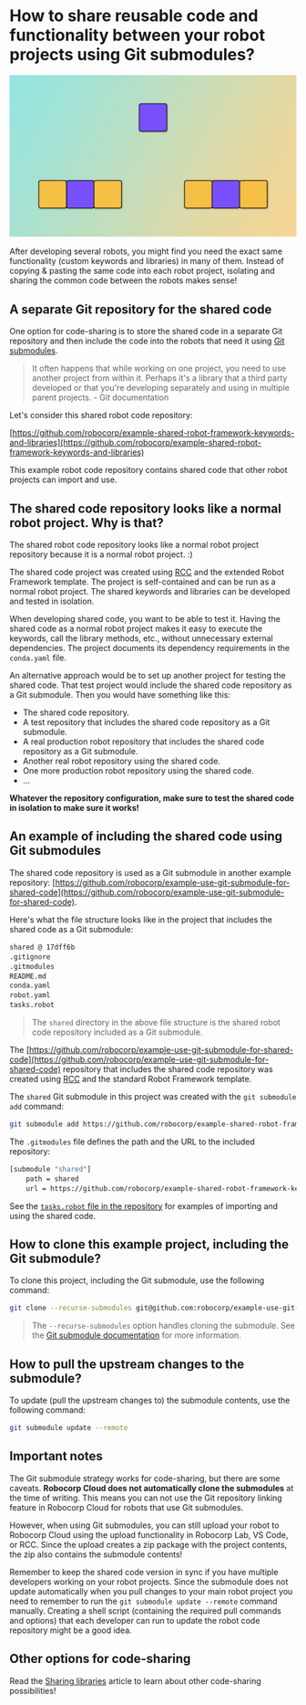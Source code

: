 # How to share reusable code and functionality between your robot projects using Git submodules?

![How to share reusable code](header-image.png)

After developing several robots, you might find you need the exact same functionality (custom keywords and libraries) in many of them. Instead of copying & pasting the same code into each robot project, isolating and sharing the common code between the robots makes sense!

## A separate Git repository for the shared code

One option for code-sharing is to store the shared code in a separate Git repository and then include the code into the robots that need it using [Git submodules](https://git-scm.com/book/en/v2/Git-Tools-Submodules).

> It often happens that while working on one project, you need to use another project from within it. Perhaps it's a library that a third party developed or that you're developing separately and using in multiple parent projects. - Git documentation

Let's consider this shared robot code repository:

[https://github.com/robocorp/example-shared-robot-framework-keywords-and-libraries](https://github.com/robocorp/example-shared-robot-framework-keywords-and-libraries)

This example robot code repository contains shared code that other robot projects can import and use.

## The shared code repository looks like a normal robot project. Why is that?

The shared robot code repository looks like a normal robot project repository because it is a normal robot project. :)

The shared code project was created using [RCC](https://github.com/robocorp/rcc) and the extended Robot Framework template. The project is self-contained and can be run as a normal robot project. The shared keywords and libraries can be developed and tested in isolation.

When developing shared code, you want to be able to test it. Having the shared code as a normal robot project makes it easy to execute the keywords, call the library methods, etc., without unnecessary external dependencies. The project documents its dependency requirements in the `conda.yaml` file.

An alternative approach would be to set up another project for testing the shared code. That test project would include the shared code repository as a Git submodule. Then you would have something like this:

- The shared code repository.
- A test repository that includes the shared code repository as a Git submodule.
- A real production robot repository that includes the shared code repository as a Git submodule.
- Another real robot repository using the shared code.
- One more production robot repository using the shared code.
- ...

**Whatever the repository configuration, make sure to test the shared code in isolation to make sure it works!**

## An example of including the shared code using Git submodules

The shared code repository is used as a Git submodule in another example repository: [https://github.com/robocorp/example-use-git-submodule-for-shared-code](https://github.com/robocorp/example-use-git-submodule-for-shared-code).

Here's what the file structure looks like in the project that includes the shared code as a Git submodule:

```bash
shared @ 17dff6b
.gitignore
.gitmodules
README.md
conda.yaml
robot.yaml
tasks.robot
```

> The `shared` directory in the above file structure is the shared robot code repository included as a Git submodule.

The [https://github.com/robocorp/example-use-git-submodule-for-shared-code](https://github.com/robocorp/example-use-git-submodule-for-shared-code) repository that includes the shared code repository was created using [RCC](https://github.com/robocorp/rcc) and the standard Robot Framework template.

The `shared` Git submodule in this project was created with the `git submodule add` command:

```bash
git submodule add https://github.com/robocorp/example-shared-robot-framework-keywords-and-libraries shared
```

The `.gitmodules` file defines the path and the URL to the included repository:

```bash
[submodule "shared"]
    path = shared
    url = https://github.com/robocorp/example-shared-robot-framework-keywords-and-libraries
```

See the [`tasks.robot` file in the repository](https://github.com/robocorp/example-use-git-submodule-for-shared-code/blob/main/tasks.robot) for examples of importing and using the shared code.

## How to clone this example project, including the Git submodule?

To clone this project, including the Git submodule, use the following command:

```bash
git clone --recurse-submodules git@github.com:robocorp/example-use-git-submodule-for-shared-code.git
```

> The `--recurse-submodules` option handles cloning the submodule. See the [Git submodule documentation](https://git-scm.com/book/en/v2/Git-Tools-Submodules) for more information.

## How to pull the upstream changes to the submodule?

To update (pull the upstream changes to) the submodule contents, use the following command:

```bash
git submodule update --remote
```

## Important notes

The Git submodule strategy works for code-sharing, but there are some caveats. **Robocorp Cloud does not automatically clone the submodules** at the time of writing. This means you can not use the Git repository linking feature in Robocorp Cloud for robots that use Git submodules.

However, when using Git submodules, you can still upload your robot to Robocorp Cloud using the upload functionality in Robocorp Lab, VS Code, or RCC. Since the upload creates a zip package with the project contents, the zip also contains the submodule contents!

Remember to keep the shared code version in sync if you have multiple developers working on your robot projects. Since the submodule does not update automatically when you pull changes to your main robot project you need to remember to run the `git submodule update --remote` command manually. Creating a shell script (containing the required pull commands and options) that each developer can run to update the robot code repository might be a good idea.

## Other options for code-sharing

Read the [Sharing libraries](https://robocorp.com/docs/development-guide/qa-and-best-practices/sharing-libraries) article to learn about other code-sharing possibilities!
